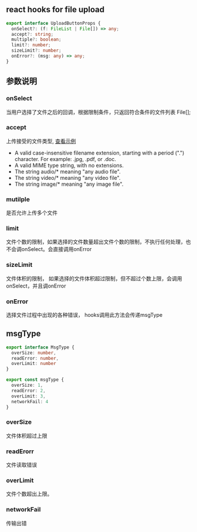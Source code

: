 ## react hooks for file upload

```typescript
export interface UploadButtonProps {
  onSelect?: (f: FileList | File[]) => any;
  accept?: string;
  multiple?: boolean;
  limit?: number;
  sizeLimit?: number;
  onError?: (msg: any) => any;
}
```

## 参数说明
### onSelect
当用户选择了文件之后的回调，根据限制条件，只返回符合条件的文件列表 File[];

### accept
上传接受的文件类型, [查看示例](https://developer.mozilla.org/en-US/docs/Web/HTML/Element/input/file#Unique_file_type_specifiers)

* A valid case-insensitive filename extension, starting with a period (".") character. For example: .jpg, .pdf, or .doc.
* A valid MIME type string, with no extensions.
* The string audio/* meaning "any audio file".
* The string video/* meaning "any video file".
* The string image/* meaning "any image file".

### mutilple
是否允许上传多个文件

### limit
文件个数的限制，如果选择的文件数量超出文件个数的限制，不执行任何处理，也不会调onSelect。会直接调用onError

### sizeLimit
文件体积的限制， 如果选择的文件体积超过限制，但不超过个数上限，会调用onSelect，并且调onError

### onError
选择文件过程中出现的各种错误， hooks调用此方法会传递msgType


## msgType

```ts
export interface MsgType {
  overSize: number,
  readError: number,
  overLimit: number
}

export const msgType {
  overSize: 1,
  readError: 2,
  overLimit: 3,
  networkFail: 4
}
```

### overSize
文件体积超过上限

### readErorr
文件读取错误

### overLimit
文件个数超出上限。

### networkFail
传输出错